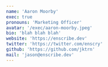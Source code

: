 ```yaml
---
name: 'Aaron Moorby'
exec: true
pronouns: 'Marketing Officer'
avatar: '/exec/aaron-moorby.jpeg'
bio: 'blah blah blah'
website: 'https://enscribe.dev'
twitter: 'https://twitter.com/enscry'
github: 'https://github.com/jktrn'
mail: 'jason@enscribe.dev'
---
```

